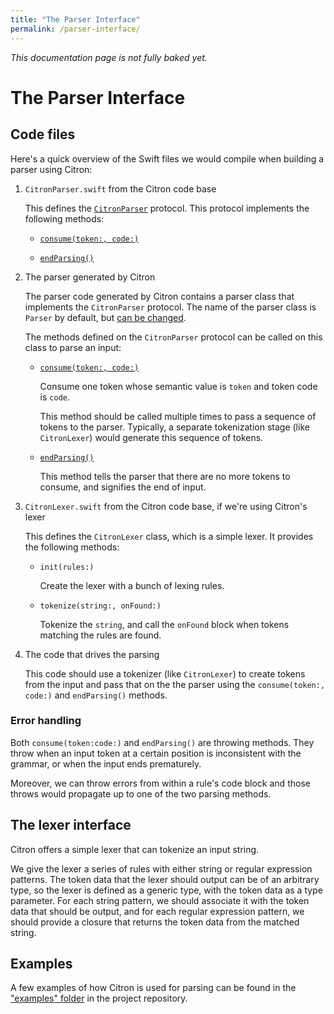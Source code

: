 ```yaml
---
title: "The Parser Interface"
permalink: /parser-interface/
---
```


_This documentation page is not fully baked yet._

# The Parser Interface

## Code files

Here's a quick overview of the Swift files we would compile when
building a parser using Citron:

 1. `CitronParser.swift` from the Citron code base

    This defines the [`CitronParser`](api/CitronParser/) protocol. This
    protocol implements the following methods:

      - [`consume(token:, code:)`]

      - [`endParsing()`]

 2. The parser generated by Citron

    The parser code generated by Citron contains a parser class that
    implements the `CitronParser` protocol. The name of the parser class
    is `Parser` by default, but [can be
    changed](../grammar-file/#class_name).

    The methods defined on the `CitronParser` protocol can be called on
    this class to parse an input:

      - [`consume(token:, code:)`]

        Consume one token whose semantic value is `token` and token code
        is `code`.

        This method should be called multiple times to pass a sequence
        of tokens to the parser. Typically, a separate tokenization
        stage (like `CitronLexer`) would generate this sequence of
        tokens.

      - [`endParsing()`]

        This method tells the parser that there are no more tokens to
        consume, and signifies the end of input.

 3. `CitronLexer.swift` from the Citron code base, if we're using
    Citron's lexer

    This defines the `CitronLexer` class, which is a simple lexer.
    It provides the following methods:

      - `init(rules:)`

        Create the lexer with a bunch of lexing rules.

      - `tokenize(string:, onFound:)`

        Tokenize the `string`, and call the `onFound` block when tokens
        matching the rules are found.

 4. The code that drives the parsing

    This code should use a tokenizer (like `CitronLexer`) to create tokens from
    the input and pass that on the the parser using the
    `consume(token:, code:)` and `endParsing()` methods.

[`CitronParser`]: api/CitronParser/
[`consume(token:, code:)`]: api/CitronParser/#consumetoken-citrontoken-tokencode-citrontokencode
[`endParsing()`]: api/CitronParser/#endparsing

### Error handling

Both `consume(token:code:)` and `endParsing()` are throwing methods.
They throw when an input token at a certain position is inconsistent
with the grammar, or when the input ends prematurely.

Moreover, we can throw errors from within a rule's code block and those
throws would propagate up to one of the two parsing methods.

## The lexer interface

Citron offers a simple lexer that can tokenize an input string.

We give the lexer a series of rules with either string or regular
expression patterns. The token data that the lexer should output can be
of an arbitrary type, so the lexer is defined as a generic type, with
the token data as a type parameter. For each string pattern, we should
associate it with the token data that should be output, and for each
regular expression pattern, we should provide a closure that returns the
token data from the matched string.

## Examples

A few examples of how Citron is used for parsing can be found in the
["examples" folder][eg] in the project repository.

[eg]: https://github.com/roop/citron/tree/master/examples/

